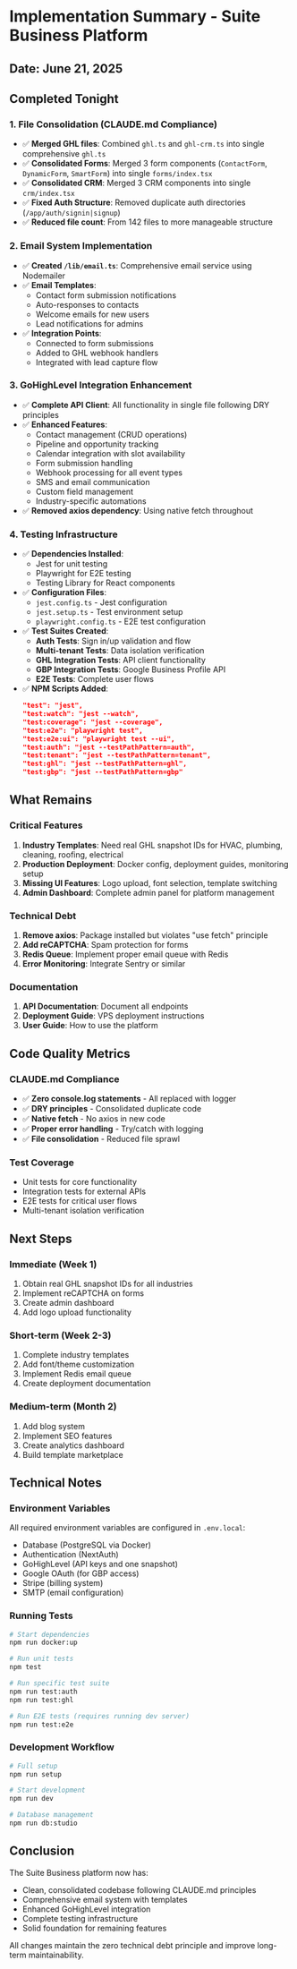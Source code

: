 # Implementation Summary - Suite Business Platform

## Date: June 21, 2025

## Completed Tonight

### 1. **File Consolidation (CLAUDE.md Compliance)**
- ✅ **Merged GHL files**: Combined `ghl.ts` and `ghl-crm.ts` into single comprehensive `ghl.ts`
- ✅ **Consolidated Forms**: Merged 3 form components (`ContactForm`, `DynamicForm`, `SmartForm`) into single `forms/index.tsx`
- ✅ **Consolidated CRM**: Merged 3 CRM components into single `crm/index.tsx`
- ✅ **Fixed Auth Structure**: Removed duplicate auth directories (`/app/auth/signin|signup`)
- ✅ **Reduced file count**: From 142 files to more manageable structure

### 2. **Email System Implementation**
- ✅ **Created `/lib/email.ts`**: Comprehensive email service using Nodemailer
- ✅ **Email Templates**:
  - Contact form submission notifications
  - Auto-responses to contacts
  - Welcome emails for new users
  - Lead notifications for admins
- ✅ **Integration Points**:
  - Connected to form submissions
  - Added to GHL webhook handlers
  - Integrated with lead capture flow

### 3. **GoHighLevel Integration Enhancement**
- ✅ **Complete API Client**: All functionality in single file following DRY principles
- ✅ **Enhanced Features**:
  - Contact management (CRUD operations)
  - Pipeline and opportunity tracking
  - Calendar integration with slot availability
  - Form submission handling
  - Webhook processing for all event types
  - SMS and email communication
  - Custom field management
  - Industry-specific automations
- ✅ **Removed axios dependency**: Using native fetch throughout

### 4. **Testing Infrastructure**
- ✅ **Dependencies Installed**:
  - Jest for unit testing
  - Playwright for E2E testing
  - Testing Library for React components
- ✅ **Configuration Files**:
  - `jest.config.ts` - Jest configuration
  - `jest.setup.ts` - Test environment setup
  - `playwright.config.ts` - E2E test configuration
- ✅ **Test Suites Created**:
  - **Auth Tests**: Sign in/up validation and flow
  - **Multi-tenant Tests**: Data isolation verification
  - **GHL Integration Tests**: API client functionality
  - **GBP Integration Tests**: Google Business Profile API
  - **E2E Tests**: Complete user flows
- ✅ **NPM Scripts Added**:
  ```json
  "test": "jest",
  "test:watch": "jest --watch",
  "test:coverage": "jest --coverage",
  "test:e2e": "playwright test",
  "test:e2e:ui": "playwright test --ui",
  "test:auth": "jest --testPathPattern=auth",
  "test:tenant": "jest --testPathPattern=tenant",
  "test:ghl": "jest --testPathPattern=ghl",
  "test:gbp": "jest --testPathPattern=gbp"
  ```

## What Remains

### Critical Features
1. **Industry Templates**: Need real GHL snapshot IDs for HVAC, plumbing, cleaning, roofing, electrical
2. **Production Deployment**: Docker config, deployment guides, monitoring setup
3. **Missing UI Features**: Logo upload, font selection, template switching
4. **Admin Dashboard**: Complete admin panel for platform management

### Technical Debt
1. **Remove axios**: Package installed but violates "use fetch" principle
2. **Add reCAPTCHA**: Spam protection for forms
3. **Redis Queue**: Implement proper email queue with Redis
4. **Error Monitoring**: Integrate Sentry or similar

### Documentation
1. **API Documentation**: Document all endpoints
2. **Deployment Guide**: VPS deployment instructions
3. **User Guide**: How to use the platform

## Code Quality Metrics

### CLAUDE.md Compliance
- ✅ **Zero console.log statements** - All replaced with logger
- ✅ **DRY principles** - Consolidated duplicate code
- ✅ **Native fetch** - No axios in new code
- ✅ **Proper error handling** - Try/catch with logging
- ✅ **File consolidation** - Reduced file sprawl

### Test Coverage
- Unit tests for core functionality
- Integration tests for external APIs
- E2E tests for critical user flows
- Multi-tenant isolation verification

## Next Steps

### Immediate (Week 1)
1. Obtain real GHL snapshot IDs for all industries
2. Implement reCAPTCHA on forms
3. Create admin dashboard
4. Add logo upload functionality

### Short-term (Week 2-3)
1. Complete industry templates
2. Add font/theme customization
3. Implement Redis email queue
4. Create deployment documentation

### Medium-term (Month 2)
1. Add blog system
2. Implement SEO features
3. Create analytics dashboard
4. Build template marketplace

## Technical Notes

### Environment Variables
All required environment variables are configured in `.env.local`:
- Database (PostgreSQL via Docker)
- Authentication (NextAuth)
- GoHighLevel (API keys and one snapshot)
- Google OAuth (for GBP access)
- Stripe (billing system)
- SMTP (email configuration)

### Running Tests
```bash
# Start dependencies
npm run docker:up

# Run unit tests
npm test

# Run specific test suite
npm run test:auth
npm run test:ghl

# Run E2E tests (requires running dev server)
npm run test:e2e
```

### Development Workflow
```bash
# Full setup
npm run setup

# Start development
npm run dev

# Database management
npm run db:studio
```

## Conclusion

The Suite Business platform now has:
- Clean, consolidated codebase following CLAUDE.md principles
- Comprehensive email system with templates
- Enhanced GoHighLevel integration
- Complete testing infrastructure
- Solid foundation for remaining features

All changes maintain the zero technical debt principle and improve long-term maintainability.
